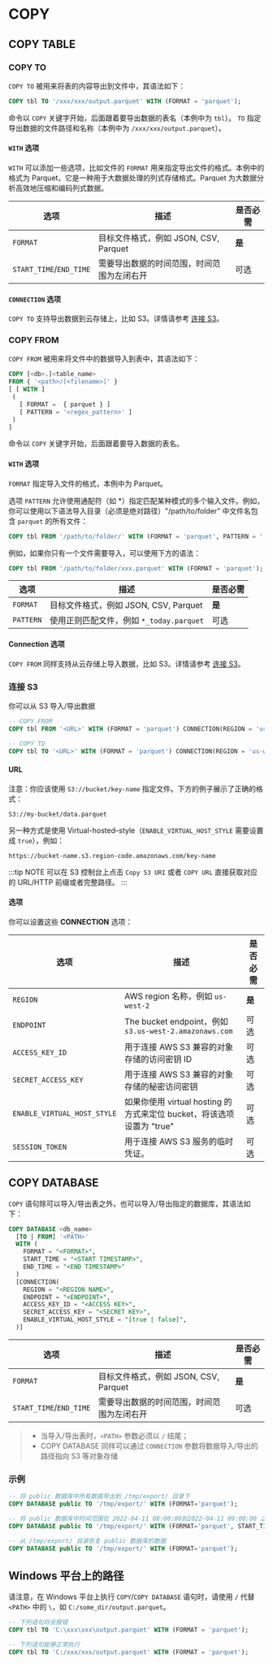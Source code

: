 # COPY

## COPY TABLE
### COPY TO

`COPY TO` 被用来将表的内容导出到文件中，其语法如下：

```sql
COPY tbl TO '/xxx/xxx/output.parquet' WITH (FORMAT = 'parquet');
```

命令以 `COPY` 关键字开始，后面跟着要导出数据的表名（本例中为 `tbl`）。
`TO` 指定导出数据的文件路径和名称（本例中为 `/xxx/xxx/output.parquet`）。

#### `WITH` 选项

`WITH` 可以添加一些选项，比如文件的 `FORMAT` 用来指定导出文件的格式。本例中的格式为 Parquet，它是一种用于大数据处理的列式存储格式。Parquet 为大数据分析高效地压缩和编码列式数据。

| 选项  | 描述  | 是否必需 |
|---|---|---|
| `FORMAT` | 目标文件格式，例如 JSON, CSV, Parquet  | **是** |
| `START_TIME`/`END_TIME`| 需要导出数据的时间范围，时间范围为左闭右开 | 可选 |

#### `CONNECTION` 选项

`COPY TO` 支持导出数据到云存储上，比如 S3。详情请参考 [连接 S3](#连接-s3)。


### COPY FROM

`COPY FROM` 被用来将文件中的数据导入到表中，其语法如下：

```sql
COPY [<db>.]<table_name>
FROM { '<path>/[<filename>]' }
[ [ WITH ]
 (
   [ FORMAT =  { parquet } ]
   [ PATTERN = '<regex_pattern>' ]
 )
]
```

命令以 `COPY` 关键字开始，后面跟着要导入数据的表名。

#### `WITH` 选项

`FORMAT` 指定导入文件的格式，本例中为 Parquet。

选项 `PATTERN` 允许使用通配符（如 *）指定匹配某种模式的多个输入文件。例如，你可以使用以下语法导入目录（必须是绝对路径）"/path/to/folder" 中文件名包含 `parquet` 的所有文件：

```sql
COPY tbl FROM '/path/to/folder/' WITH (FORMAT = 'parquet', PATTERN = '.*parquet.*');
```

例如，如果你只有一个文件需要导入，可以使用下方的语法：

```sql
COPY tbl FROM '/path/to/folder/xxx.parquet' WITH (FORMAT = 'parquet');
```

| 选项  | 描述  | 是否必需 |
|---|---|---|
| `FORMAT` | 目标文件格式，例如 JSON, CSV, Parquet  | **是** |
| `PATTERN` | 使用正则匹配文件，例如 `*_today.parquet` | 可选 |

#### Connection 选项

`COPY FROM` 同样支持从云存储上导入数据，比如 S3。详情请参考 [连接 S3](#连接-s3)。

### 连接 S3

你可以从 S3 导入/导出数据

```sql
-- COPY FROM
COPY tbl FROM '<URL>' WITH (FORMAT = 'parquet') CONNECTION(REGION = 'us-west-2');

-- COPY TO
COPY tbl TO '<URL>' WITH (FORMAT = 'parquet') CONNECTION(REGION = 'us-west-2');
```

#### URL

注意：你应该使用 `S3://bucket/key-name` 指定文件。下方的例子展示了正确的格式：

```
S3://my-bucket/data.parquet
```

另一种方式是使用 Virtual-hosted–style（`ENABLE_VIRTUAL_HOST_STYLE` 需要设置成 `true`），例如：

```
https://bucket-name.s3.region-code.amazonaws.com/key-name
```

:::tip NOTE
可以在 S3 控制台上点击 `Copy S3 URI` 或者 `COPY URL` 直接获取对应的 URL/HTTP 前缀或者完整路径。
:::

#### 选项

你可以设置这些 **CONNECTION** 选项：

| 选项  | 描述  | 是否必需  |
|---|---|---|
| `REGION` | AWS region 名称，例如 `us-west-2` | **是** |
| `ENDPOINT`  | The bucket endpoint，例如 `s3.us-west-2.amazonaws.com`  | 可选 |
| `ACCESS_KEY_ID` | 用于连接 AWS S3 兼容的对象存储的访问密钥 ID | 可选 |
| `SECRET_ACCESS_KEY` | 用于连接 AWS S3 兼容的对象存储的秘密访问密钥  | 可选 |
| `ENABLE_VIRTUAL_HOST_STYLE` | 如果你使用 virtual hosting 的方式来定位 bucket，将该选项设置为 "true" | 可选 |
| `SESSION_TOKEN` | 用于连接 AWS S3 服务的临时凭证。 | 可选 |

## COPY DATABASE

`COPY` 语句除可以导入/导出表之外，也可以导入/导出指定的数据库，其语法如下：

```sql
COPY DATABASE <db_name> 
  [TO | FROM] '<PATH>' 
  WITH (
    FORMAT = "<FORMAT>",
    START_TIME = "<START TIMESTAMP>",
    END_TIME = "<END TIMESTAMP>"
  ) 
  [CONNECTION(
    REGION = "<REGION NAME>",
    ENDPOINT = "<ENDPOINT>",
    ACCESS_KEY_ID = "<ACCESS KEY>",
    SECRET_ACCESS_KEY = "<SECRET KEY>",
    ENABLE_VIRTUAL_HOST_STYLE = "[true | false]",
  )]
```

| 选项  | 描述  | 是否必需 |
|---|---|---|
| `FORMAT` | 目标文件格式，例如 JSON, CSV, Parquet  | **是** |
| `START_TIME`/`END_TIME`| 需要导出数据的时间范围，时间范围为左闭右开 | 可选 |

> - 当导入/导出表时，`<PATH>` 参数必须以 `/` 结尾；
> - COPY DATABASE 同样可以通过 `CONNECTION` 参数将数据导入/导出的路径指向 S3 等对象存储


### 示例

```sql
-- 将 public 数据库中所有数据导出到 /tmp/export/ 目录下
COPY DATABASE public TO '/tmp/export/' WITH (FORMAT='parquet');

-- 将 public 数据库中时间范围在 2022-04-11 08:00:00到2022-04-11 09:00:00 之间的数据导出到 /tmp/export/ 目录下
COPY DATABASE public TO '/tmp/export/' WITH (FORMAT='parquet', START_TIME='2022-04-11 08:00:00', END_TIME='2022-04-11 09:00:00');

-- 从 /tmp/export/ 目录恢复 public 数据库的数据
COPY DATABASE public TO '/tmp/export/' WITH (FORMAT='parquet');
```

## Windows 平台上的路径

请注意，在 Windows 平台上执行 `COPY`/`COPY DATABASE` 语句时，请使用 `/` 代替 `<PATH>` 中的 `\`，如 `C:/some_dir/output.parquet`。

```sql
-- 下列语句将会报错
COPY tbl TO 'C:\xxx\xxx\output.parquet' WITH (FORMAT = 'parquet');

-- 下列语句能够正常执行
COPY tbl TO 'C:/xxx/xxx/output.parquet' WITH (FORMAT = 'parquet');
```